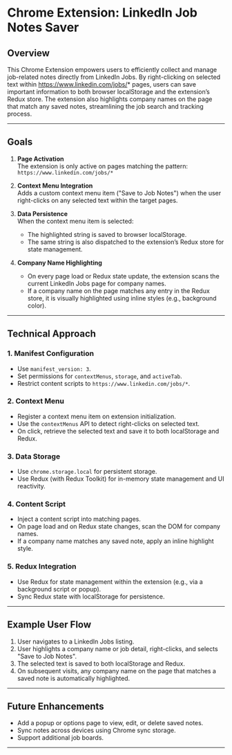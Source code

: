 # Chrome Extension: LinkedIn Job Notes Saver

## Overview

This Chrome Extension empowers users to efficiently collect and manage job-related notes directly from LinkedIn Jobs. By right-clicking on selected text within https://www.linkedin.com/jobs/* pages, users can save important information to both browser localStorage and the extension’s Redux store. The extension also highlights company names on the page that match any saved notes, streamlining the job search and tracking process.

---

## Goals

1. **Page Activation**  
   The extension is only active on pages matching the pattern:  
   `https://www.linkedin.com/jobs/*`

2. **Context Menu Integration**  
   Adds a custom context menu item ("Save to Job Notes") when the user right-clicks on any selected text within the target pages.

3. **Data Persistence**  
   When the context menu item is selected:
   - The highlighted string is saved to browser localStorage.
   - The same string is also dispatched to the extension’s Redux store for state management.

4. **Company Name Highlighting**  
   - On every page load or Redux state update, the extension scans the current LinkedIn Jobs page for company names.
   - If a company name on the page matches any entry in the Redux store, it is visually highlighted using inline styles (e.g., background color).

---

## Technical Approach

### 1. **Manifest Configuration**
- Use `manifest_version: 3`.
- Set permissions for `contextMenus`, `storage`, and `activeTab`.
- Restrict content scripts to `https://www.linkedin.com/jobs/*`.

### 2. **Context Menu**
- Register a context menu item on extension initialization.
- Use the `contextMenus` API to detect right-clicks on selected text.
- On click, retrieve the selected text and save it to both localStorage and Redux.

### 3. **Data Storage**
- Use `chrome.storage.local` for persistent storage.
- Use Redux (with Redux Toolkit) for in-memory state management and UI reactivity.

### 4. **Content Script**
- Inject a content script into matching pages.
- On page load and on Redux state changes, scan the DOM for company names.
- If a company name matches any saved note, apply an inline highlight style.

### 5. **Redux Integration**
- Use Redux for state management within the extension (e.g., via a background script or popup).
- Sync Redux state with localStorage for persistence.

---

## Example User Flow

1. User navigates to a LinkedIn Jobs listing.
2. User highlights a company name or job detail, right-clicks, and selects "Save to Job Notes".
3. The selected text is saved to both localStorage and Redux.
4. On subsequent visits, any company name on the page that matches a saved note is automatically highlighted.

---

## Future Enhancements

- Add a popup or options page to view, edit, or delete saved notes.
- Sync notes across devices using Chrome sync storage.
- Support additional job boards.

--- 